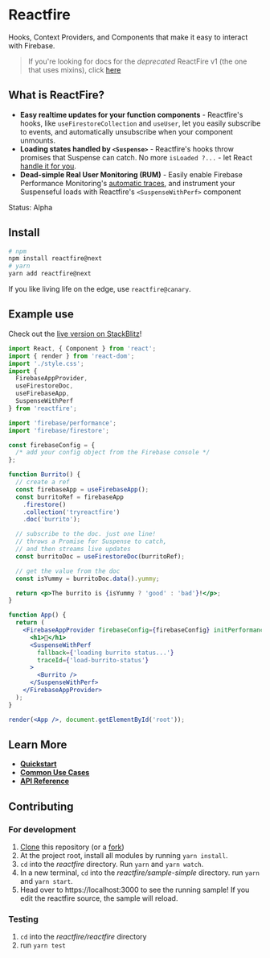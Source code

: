 # Reactfire

Hooks, Context Providers, and Components that make it easy
to interact with Firebase.

> If you're looking for docs for the _deprecated_ ReactFire v1 (the one that uses mixins), click [here](https://github.com/FirebaseExtended/reactfire/tree/v1.0.0)

## What is ReactFire?

- **Easy realtime updates for your function components** - Reactfire's hooks, like `useFirestoreCollection` and `useUser`, let you easily subscribe to events, and automatically unsubscribe when your component unmounts.
- **Loading states handled by `<Suspense>`** - Reactfire's hooks throw promises that Suspense can catch. No more `isLoaded ?...` - let React [handle it for you](https://reactjs.org/blog/2018/11/27/react-16-roadmap.html#react-166-shipped-the-one-with-suspense-for-code-splitting).
- **Dead-simple Real User Monitoring (RUM)** - Easily enable Firebase Performance Monitoring's [automatic traces](https://firebase.google.com/docs/perf-mon/automatic-web), and instrument your Suspenseful loads with Reactfire's `<SuspenseWithPerf>` component

Status: Alpha

## Install

```bash
# npm
npm install reactfire@next
# yarn
yarn add reactfire@next
```

If you like living life on the edge, use `reactfire@canary`.

## Example use

Check out the [live version on StackBlitz](https://stackblitz.com/edit/reactfire-sample)!

```jsx
import React, { Component } from 'react';
import { render } from 'react-dom';
import './style.css';
import {
  FirebaseAppProvider,
  useFirestoreDoc,
  useFirebaseApp,
  SuspenseWithPerf
} from 'reactfire';

import 'firebase/performance';
import 'firebase/firestore';

const firebaseConfig = {
  /* add your config object from the Firebase console */
};

function Burrito() {
  // create a ref
  const firebaseApp = useFirebaseApp();
  const burritoRef = firebaseApp
    .firestore()
    .collection('tryreactfire')
    .doc('burrito');

  // subscribe to the doc. just one line!
  // throws a Promise for Suspense to catch,
  // and then streams live updates
  const burritoDoc = useFirestoreDoc(burritoRef);

  // get the value from the doc
  const isYummy = burritoDoc.data().yummy;

  return <p>The burrito is {isYummy ? 'good' : 'bad'}!</p>;
}

function App() {
  return (
    <FirebaseAppProvider firebaseConfig={firebaseConfig} initPerformance>
      <h1>🌯</h1>
      <SuspenseWithPerf
        fallback={'loading burrito status...'}
        traceId={'load-burrito-status'}
      >
        <Burrito />
      </SuspenseWithPerf>
    </FirebaseAppProvider>
  );
}

render(<App />, document.getElementById('root'));
```

## Learn More

- [**Quickstart**](./docs/quickstart.md)
- [**Common Use Cases**](./docs/use.md)
- [**API Reference**](./docs/reference.md)

## Contributing

### For development

1. [Clone](https://help.github.com/en/github/creating-cloning-and-archiving-repositories/cloning-a-repository) this repository (or a [fork](https://help.github.com/en/github/getting-started-with-github/fork-a-repo#propose-changes-to-someone-elses-project))
1. At the project root, install all modules by running `yarn install`.
1. `cd` into the _reactfire_ directory. Run `yarn` and `yarn watch`.
1. In a new terminal, `cd` into the _reactfire/sample-simple_ directory. run `yarn` and `yarn start`.
1. Head over to https://localhost:3000 to see the running sample! If you edit the reactfire source, the sample will reload.

### Testing

1. `cd` into the _reactfire/reactfire_ directory
1. run `yarn test`
